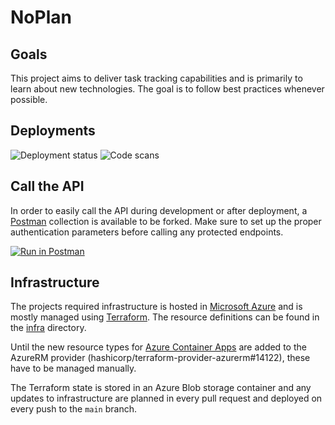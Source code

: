# NoPlan

## Goals

This project aims to deliver task tracking capabilities and is primarily to learn about new technologies. The goal is to follow best practices whenever possible.

## Deployments

![Deployment status](https://github.com/ThorstenSauter/NoPlan/actions/workflows/deploy.yml/badge.svg) ![Code scans](https://github.com/ThorstenSauter/NoPlan/actions/workflows/codeql-analysis.yml/badge.svg)

## Call the API

In order to easily call the API during development or after deployment, a [Postman](https://www.postman.com/) collection is available to be forked. Make sure to set up the proper authentication parameters before calling any protected endpoints.

[![Run in Postman](https://run.pstmn.io/button.svg)](https://app.getpostman.com/run-collection/11545383-44b0d3ed-b834-48df-a31a-bac27c54e41d?action=collection%2Ffork&collection-url=entityId%3D11545383-44b0d3ed-b834-48df-a31a-bac27c54e41d%26entityType%3Dcollection%26workspaceId%3Dcb449a10-b5f3-439f-812b-e1ac13437c9b)

## Infrastructure

The projects required infrastructure is hosted in [Microsoft Azure](https://azure.microsoft.com) and is mostly managed using [Terraform](https://terraform.io). The resource definitions can be found in the [infra](infra/) directory. 

Until the new resource types for [Azure Container Apps]() are added to the AzureRM provider (hashicorp/terraform-provider-azurerm#14122), these have to be managed manually.

The Terraform state is stored in an Azure Blob storage container and any updates to infrastructure are planned in every pull request and deployed on every push to the `main` branch.
